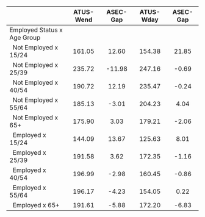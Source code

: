 
|                      |    ATUS-Wend |     ASEC-Gap |    ATUS-Wday |     ASEC-Gap |
| -------------------- | :----------: | :----------: | :----------: | :----------: |
| Employed Status x Age Group |              |              |              |              |
| &nbsp;&nbsp;Not Employed x 15/24 |       161.05 |        12.60 |       154.38 |        21.85 |
| &nbsp;&nbsp;Not Employed x 25/39 |       235.72 |       -11.98 |       247.16 |        -0.69 |
| &nbsp;&nbsp;Not Employed x 40/54 |       190.72 |        12.19 |       235.47 |        -0.24 |
| &nbsp;&nbsp;Not Employed x 55/64 |       185.13 |        -3.01 |       204.23 |         4.04 |
| &nbsp;&nbsp;Not Employed x 65+ |       175.90 |         3.03 |       179.21 |        -2.06 |
| &nbsp;&nbsp;Employed x 15/24 |       144.09 |        13.67 |       125.63 |         8.01 |
| &nbsp;&nbsp;Employed x 25/39 |       191.58 |         3.62 |       172.35 |        -1.16 |
| &nbsp;&nbsp;Employed x 40/54 |       196.99 |        -2.98 |       160.45 |        -0.86 |
| &nbsp;&nbsp;Employed x 55/64 |       196.17 |        -4.23 |       154.05 |         0.22 |
| &nbsp;&nbsp;Employed x 65+ |       191.61 |        -5.88 |       172.20 |        -6.83 |

